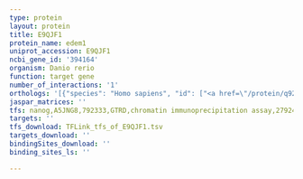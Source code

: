 ```yaml
---
type: protein
layout: protein
title: E9QJF1
protein_name: edem1
uniprot_accession: E9QJF1
ncbi_gene_id: '394164'
organism: Danio rerio
function: target gene
number_of_interactions: '1'
orthologs: '[{"species": "Homo sapiens", "id": ["<a href=\"/protein/q92611\">Q92611</a>"]}, {"species": "Mus musculus", "id": ["<a href=\"/protein/q925u4\">Q925U4</a>"]}, {"species": "Rattus norvegicus", "id": ["<a href=\"/protein/d3zje0\">D3ZJE0</a>"]}, {"species": "Caenorhabditis elegans", "id": ["<a href=\"/protein/q18679\">Q18679</a>"]}]'
jaspar_matrices: ''
tfs: nanog,A5JNG8,792333,GTRD,chromatin immunoprecipitation assay,27924024%5Buid%5D,No
targets: ''
tfs_download: TFLink_tfs_of_E9QJF1.tsv
targets_download: ''
bindingSites_download: ''
binding_sites_ls: ''

---
```

